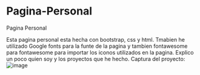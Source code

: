 # Pagina-Personal
Pagina Personal

Esta pagina personal esta hecha con bootstrap, css y html. Tmabien he utilizado Google fonts para la funte de la pagina y tambien fontawesome para fontawesome para importar los iconos utilizados en la pagina.
Explico un poco quien soy y los proyectos que he hecho. 
Captura del proyecto:
![image](https://user-images.githubusercontent.com/55482728/120012061-491a3a80-bfdf-11eb-8c2c-f3f492e2191e.png)
